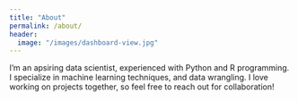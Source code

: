 ```yaml
---
title: "About"
permalink: /about/
header:
  image: "/images/dashboard-view.jpg"
---
```


I’m an apsiring data scientist, experienced with Python and R programming. I specialize in machine learning techniques, and data wrangling. I love working on projects together, so feel free to reach out for collaboration!
